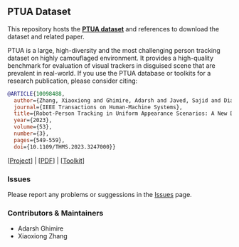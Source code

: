 ## PTUA Dataset
This repository hosts the __[PTUA dataset](https://zenodo.org/records/7956484)__ and references to download the dataset and related paper.

PTUA is a large, high-diversity and the most challenging person tracking dataset on highly camouflaged environment. It provides a high-quality benchmark for evaluation of visual trackers in disguised scene that are prevalent in real-world. If you use the PTUA database or toolkits for a research publication, please consider citing:
```Bibtex
@ARTICLE{10098488,
  author={Zhang, Xiaoxiong and Ghimire, Adarsh and Javed, Sajid and Dias, Jorge and Werghi, Naoufel},
  journal={IEEE Transactions on Human-Machine Systems}, 
  title={Robot-Person Tracking in Uniform Appearance Scenarios: A New Dataset and Challenges}, 
  year={2023},
  volume={53},
  number={3},
  pages={549-559},
  doi={10.1109/THMS.2023.3247000}}
```

[[Project](https://pt-ua.github.io)] | [[PDF](https://ieeexplore.ieee.org/abstract/document/10098488)] | [[Toolkit](https://github.com/ku-vsap/PTUG-TOOLKIT)]


### Issues
Please report any problems or suggessions in the [Issues](https://github.com/pt-ua/pt-ua.github.io/issues) page.

### Contributors & Maintainers
* Adarsh Ghimire
* Xiaoxiong Zhang
